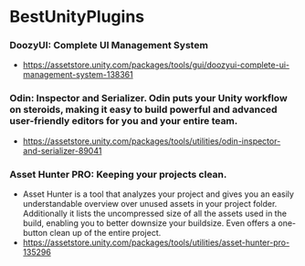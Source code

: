 # BestUnityPlugins
### DoozyUI: Complete UI Management System
 * https://assetstore.unity.com/packages/tools/gui/doozyui-complete-ui-management-system-138361
### Odin: Inspector and Serializer. Odin puts your Unity workflow on steroids, making it easy to build powerful and advanced user-friendly editors for you and your entire team. 
 * https://assetstore.unity.com/packages/tools/utilities/odin-inspector-and-serializer-89041
### Asset Hunter PRO: Keeping your projects clean. 
* Asset Hunter is a tool that analyzes your project and gives you an easily understandable overview over unused assets in your project folder. Additionally it lists the uncompressed size of all the assets used in the build, enabling you to better downsize your buildsize. Even offers a one-button clean up of the entire project.
 * https://assetstore.unity.com/packages/tools/utilities/asset-hunter-pro-135296
### 
